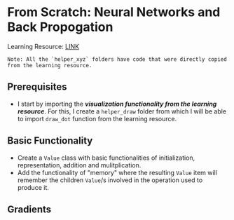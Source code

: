 # From Scratch: Neural Networks and Back Propogation

Learning Resource: [LINK](https://youtu.be/VMj-3S1tku0?si=qfz9OuDRKSzVn2nY)

    Note: All the `helper_xyz` folders have code that were directly copied from the learning resource. 

## Prerequisites
- I start by importing the ***visualization functionality from the learning resource***. For this, I create a `helper_draw` folder from which I will be able to import `draw_dot` function from the learning resource.

## Basic Functionality
- Create a `Value` class with basic functionalities of initialization, representation, addition and mulitplication.
- Add the functionality of "memory" where the resulting `Value` item will remember the children `Value`/s involved in the operation used to produce it.

## Gradients